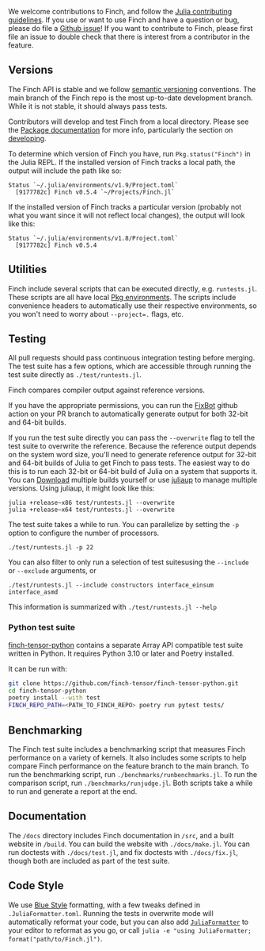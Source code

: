 We welcome contributions to Finch, and follow the [Julia contributing
guidelines](https://github.com/JuliaLang/julia/blob/master/CONTRIBUTING.md).  If
you use or want to use Finch and have a question or bug, please do file a
[Github issue](https://github.com/finch-tensor/Finch.jl/issues)!  If you want
to contribute to Finch, please first file an issue to double check that there is
interest from a contributor in the feature.

## Versions

The Finch API is stable and
we follow [semantic
versioning](https://semver.org/) conventions.
The main branch of the Finch repo is the most up-to-date development branch.
While it is not stable, it should always pass tests.

Contributors will develop and test Finch from a local directory. Please see the
[Package documentation](https://pkgdocs.julialang.org/v1/getting-started/) for more
info, particularly the section on [developing](https://pkgdocs.julialang.org/v1/managing-packages/#developing).

To determine which version of
Finch you have, run `Pkg.status("Finch")` in the Julia REPL. If the installed
version of Finch tracks a local path, the output will include the path like so:

```
Status `~/.julia/environments/v1.9/Project.toml`
  [9177782c] Finch v0.5.4 `~/Projects/Finch.jl`
```

If the installed version of Finch tracks a particular version (probably not what
you want since it will not reflect local changes), the output will look like this:

```
Status `~/.julia/environments/v1.8/Project.toml`
  [9177782c] Finch v0.5.4
```

## Utilities

Finch include several scripts that can be executed directly, e.g. `runtests.jl`.
These scripts are all have local [Pkg
environments](https://pkgdocs.julialang.org/v1/getting-started/#Getting-Started-with-Environments).
The scripts include convenience headers to automatically use their respective
environments, so you won't need to worry about `--project=.` flags, etc.

## Testing

All pull requests should pass continuous integration testing before merging.
The test suite has a few options, which are accessible through running the test
suite directly as `./test/runtests.jl`.

Finch compares compiler output against reference versions.

If you have the appropriate permissions, you can run the
[FixBot](https://github.com/finch-tensor/Finch.jl/actions/workflows/FixBot.yml)
github action on your PR branch to automatically generate output for both 32-bit
and 64-bit builds.

If you run the test suite directly you can pass the `--overwrite` flag to tell
the test suite to overwrite the reference.  Because the reference output depends
on the system word size, you'll need to generate reference output for 32-bit and
64-bit builds of Julia to get Finch to pass tests. The easiest way to do this is
to run each 32-bit or 64-bit build of Julia on a system that supports it. You
can [Download](https://julialang.org/downloads/) multiple builds yourself or use
[juliaup](https://github.com/JuliaLang/juliaup) to manage multiple versions.
Using juliaup, it might look like this:

```
julia +release~x86 test/runtests.jl --overwrite
julia +release~x64 test/runtests.jl --overwrite
```

The test suite takes a while to run. You can parallelize by setting the `-p`
option to configure the number of processors.

```
./test/runtests.jl -p 22
```

You can also filter to only run a selection of test suitesusing the `--include` or
`--exclude` arguments, or

```
./test/runtests.jl --include constructors interface_einsum interface_asmd
```

This information is summarized with `./test/runtests.jl --help`

### Python test suite

[finch-tensor-python](https://github.com/finch-tensor/finch-tensor-python) contains
a separate Array API compatible test suite written in Python. It requires
Python 3.10 or later and Poetry installed.

It can be run with:

```sh
git clone https://github.com/finch-tensor/finch-tensor-python.git
cd finch-tensor-python
poetry install --with test
FINCH_REPO_PATH=<PATH_TO_FINCH_REPO> poetry run pytest tests/
```

## Benchmarking

The Finch test suite includes a benchmarking script that measures Finch
performance on a variety of kernels. It also includes some scripts to help
compare Finch performance on the feature branch to the main branch. To run the
benchmarking script, run `./benchmarks/runbenchmarks.jl`. To run the comparison
script, run `./benchmarks/runjudge.jl`. Both scripts take a while to run and
generate a report at the end.

## Documentation

The `/docs` directory includes Finch documentation in `/src`, and a built
website in `/build`. You can build the website with `./docs/make.jl`. You can
run doctests with `./docs/test.jl`, and fix doctests with `./docs/fix.jl`,
though both are included as part of the test suite.

## Code Style

We use [Blue Style](https://github.com/JuliaDiff/BlueStyle) formatting, with a
few tweaks defined in `.JuliaFormatter.toml`. Running the tests in overwrite
mode will automatically reformat your code, but you can also add
[`JuliaFormatter`](https://domluna.github.io/JuliaFormatter.jl/stable/#Editor-Plugins)
to your editor to reformat as you go, or call
`julia -e "using JuliaFormatter; format("path/to/Finch.jl")`.